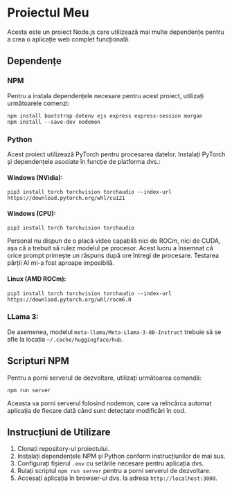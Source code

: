 # Proiectul Meu
Acesta este un proiect Node.js care utilizează mai multe dependențe pentru a crea o aplicație web complet funcțională.

## Dependențe
### NPM

Pentru a instala dependențele necesare pentru acest proiect, utilizați următoarele comenzi:
```
npm install bootstrap dotenv ejs express express-session morgan
npm install --save-dev nodemon
```
### Python
Acest proiect utilizează PyTorch pentru procesarea datelor. Instalați PyTorch și dependențele asociate în funcție de platforma dvs.:

#### Windows (NVidia):
```
pip3 install torch torchvision torchaudio --index-url https://download.pytorch.org/whl/cu121
```

#### Windows (CPU):
```
pip3 install torch torchvision torchaudio
```
Personal nu dispun de o placă video capabilă nici de ROCm, nici de CUDA, așa că a trebuit să rulez modelul pe procesor. Acest lucru a însemnat că orice prompt primește un răspuns după ore întregi de procesare. Testarea părții AI mi-a fost aproape imposibilă.

#### Linux (AMD ROCm):
```
pip3 install torch torchvision torchaudio --index-url https://download.pytorch.org/whl/rocm6.0
```

### LLama 3:
De asemenea, modelul `meta-llama/Meta-Llama-3-8B-Instruct` trebuie să se afle la locația `~/.cache/huggingface/hub`.

## Scripturi NPM
Pentru a porni serverul de dezvoltare, utilizați următoarea comandă:

```
npm run server
```
Aceasta va porni serverul folosind nodemon, care va reîncărca automat aplicația de fiecare dată când sunt detectate modificări în cod.

## Instrucțiuni de Utilizare
1. Clonați repository-ul proiectului.
2. Instalați dependențele NPM și Python conform instrucțiunilor de mai sus.
3. Configurați fișierul `.env` cu setările necesare pentru aplicația dvs.
4. Rulați scriptul `npm run server` pentru a porni serverul de dezvoltare.
5. Accesați aplicația în browser-ul dvs. la adresa `http://localhost:3000`.
